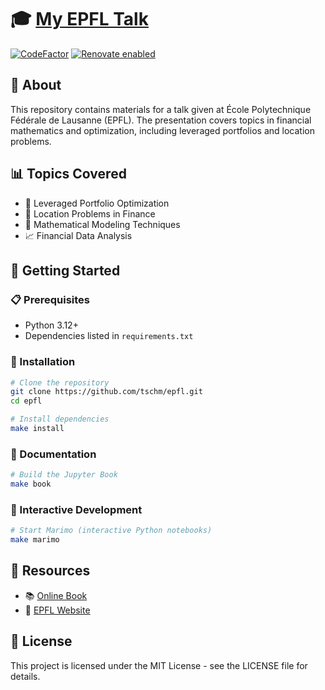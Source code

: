 # 🎓 [My EPFL Talk](https://tschm.github.io/epfl/book)

[![CodeFactor](https://www.codefactor.io/repository/github/tschm/epfl/badge)](https://www.codefactor.io/repository/github/tschm/epfl)
[![Renovate enabled](https://img.shields.io/badge/renovate-enabled-brightgreen.svg)](https://github.com/renovatebot/renovate)

## 📝 About

This repository contains materials for a talk given at École Polytechnique
Fédérale de Lausanne (EPFL). The presentation covers topics in financial
mathematics and optimization, including leveraged portfolios and location problems.

## 📊 Topics Covered

- 💼 Leveraged Portfolio Optimization
- 📍 Location Problems in Finance
- 🧮 Mathematical Modeling Techniques
- 📈 Financial Data Analysis

## 🚀 Getting Started

### 📋 Prerequisites

- Python 3.12+
- Dependencies listed in `requirements.txt`

### 🔧 Installation

```bash
# Clone the repository
git clone https://github.com/tschm/epfl.git
cd epfl

# Install dependencies
make install
```

### 📖 Documentation

```bash
# Build the Jupyter Book
make book
```

### 🧪 Interactive Development

```bash
# Start Marimo (interactive Python notebooks)
make marimo
```

## 🔗 Resources

- 📚 [Online Book](https://tschm.github.io/epfl/)
- 🧠 [EPFL Website](https://www.epfl.ch/en/)

## 📄 License

This project is licensed under the MIT License - see the LICENSE file for details.

